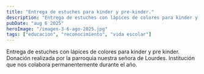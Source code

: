 ```yaml
---
title: "Entrega de estuches para kinder y pre-kinder."
description: "Entrega de estuches con lápices de colores para kinder y pre kinder."
pubDate: "aug 6 2025"
heroImage: "/imagen-3-6-ago-2025.jpg"
tags: ["educacion", "reconocimiento", "vida escolar"]
---
```


Entrega de estuches con lápices de colores para kinder y pre kinder. Donación realizada por la parroquia nuestra señora de Lourdes. Institución que nos colabora permanentemente durante el año.